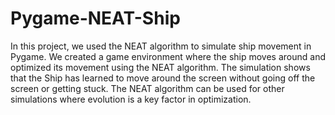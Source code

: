 # Pygame-NEAT-Ship

In this project, we used the NEAT algorithm to simulate ship movement in Pygame. We created a game environment where the ship moves around and optimized its movement using the NEAT algorithm. The simulation shows that the Ship has learned to move around the screen without going off the screen or getting stuck. The NEAT algorithm can be used for other simulations where evolution is a key factor in optimization.
